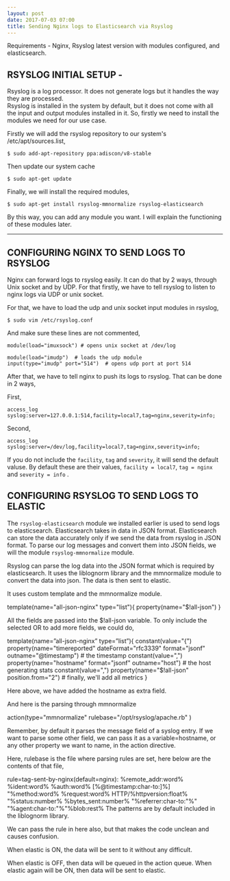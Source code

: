 ```yaml
---
layout: post
date: 2017-07-03 07:00
title: Sending Nginx logs to Elasticsearch via Rsyslog
---
```


Requirements - Nginx, Rsyslog latest version with modules configured, and elasticsearch.

## RSYSLOG INITIAL SETUP - 

Rsyslog is a log processor. It does not generate logs but it handles the way they are processed.  
Rsyslog is installed in the system by default, but it does not come with all the input and output modules installed in it. So, firstly we need to install the modules we need for our use case.    

Firstly we will add the rsyslog repository to our system's /etc/apt/sources.list,

    $ sudo add-apt-repository ppa:adiscon/v8-stable 

Then update our system cache

    $ sudo apt-get update

Finally, we will install the required modules,

    $ sudo apt-get install rsyslog-mmnormalize rsyslog-elasticsearch

By this way, you can add any module you want. I will explain the functioning of these modules later.

* * *

<!---
Manual Mode -
    Here are the libraries, $ sudo apt-get install libfastjson liblognorm-dev liblognorm2 libgcrypt11-dev libestr* liblogging-stdlog0 liblogging-stdlog1 liblogging-stdlog-dev

    They are for facilitating the working of rsyslog.

After that, we enable modules which are needed i.e, elasticsearch(for outputting data to elasticsearch) and mmnormalize(for parsing the data), 

$ sudo ./configure -/-enable-elasticsearch -/-enable-mmnormalize -/-enable-module_name # loads the configuration required
remove the slashes .

Then, 
$ sudo make # compiles it

Then,  
    $ sudo make install # installs the compiled rsyslog into relevant directories


-->


## CONFIGURING NGINX TO SEND LOGS TO RSYSLOG


Nginx can forward logs to rsyslog easily. It can do that by 2 ways, through Unix socket and by UDP.
For that firstly, we have to tell rsyslog to listen to nginx logs via UDP or unix socket.

For that, we have to load the udp and unix socket input modules in rsyslog,

    $ sudo vim /etc/rsyslog.conf

And make sure these lines are not commented,

    module(load="imuxsock") # opens unix socket at /dev/log

    module(load="imudp")  # loads the udp module
    input(type="imudp" port="514")  # opens udp port at port 514

<!---    module(load="imudp" Port=514) # by default is 514
    module(load-”imuxsock” Socket=/dev/log)  -->

After that, we have to tell nginx to push its logs to rsyslog. That can be done in 2 ways,

First, 

    access_log syslog:server=127.0.0.1:514,facility=local7,tag=nginx,severity=info;

Second, 

    access_log syslog:server=/dev/log,facility=local7,tag=nginx,severity=info;

If you do not include the `facility`, `tag` and `severity`, it will send the default valuse. By default these are their values, 
`facility = local7`, `tag = nginx` and `severity = info` .



## CONFIGURING RSYSLOG TO SEND LOGS TO ELASTIC 

The `rsyslog-elasticsearch` module we installed earlier is used to send logs to elasticsearch. Elasticsearch takes in data in JSON format. Elasticsearch can store the data accurately only if we send the data from rsyslog in JSON format. To parse our log messages and convert them into JSON fields, we will the module `rsyslog-mmnormalize` module.

Rsyslog can parse the log data into the JSON format which is required by elasticsearch. It uses the liblognorm library and the mmnormalize module to convert the data into json. The data is then sent to elastic.

It uses custom template and the mmnormalize module.

template(name="all-json-nginx"
    type="list"){
 property(name="$!all-json")
 }

All the fields are passed into the $!all-json variable.
To only include the selected OR to add more fields, we could do, 


template(name=”all-json-nginx” type=”list”){
    constant(value="{")
      property(name="timereported" dateFormat="rfc3339" format="jsonf" outname="@timestamp")  # the timestamp
    constant(value=",")
      property(name="hostname" format="jsonf" outname="host")  # the host generating stats
    constant(value=",")
      property(name="$!all-json" position.from="2")            # finally, we'll add all metrics
}

Here above, we have added the hostname as extra field.

And here is the parsing through mmnormalize

action(type="mmnormalize"
  rulebase="/opt/rsyslog/apache.rb"
)

Remember, by default it parses the message field of a syslog entry. If we want to parse some other field, we can pass it as a variable=hostname, or any other property we want to name, in the action directive.


Here, rulebase is the file where parsing rules are set, here below are the contents of that file, 

rule=tag-sent-by-nginx(default=nginx): %remote_addr:word% %ident:word% %auth:word% [%@timestamp:char-to:]%] "%method:word% %request:word% HTTP/%httpversion:float% "%status:number% %bytes_sent:number% "%referrer:char-to:"%" "%agent:char-to:"%"%blob:rest%
The patterns are by default included in the liblognorm library.


We can pass the rule in here also, but that makes the code unclean and causes confusion.

When elastic is ON, the data will be sent to it without any difficult.

When elastic is OFF, then data will be queued in the action queue. When elastic again will be ON, then data will be sent to elastic.

<!---
Extra Plugins -

                         
rsyslog statistic counter Queues                     
                                                   
Queue
For each queue inside the system its own set of statistics counters is created. If there are multiple action (or main) queues, this can become a rather lengthy list. The stats record begins with the queue name (e.g. "main Q" for the main queue; ruleset queues have the name of the ruleset they are associated to, action queues the name of the action).
size – currently active messages in queue
enqueued – total number of messages enqueued into this queue since startup
maxsize – maximum number of active messages the queue ever held
full – number of times the queue was actually full and could not accept additional messages
discarded.full – number of messages discarded because the queue was full
discarded.nf – number of messages discarded because the queue was nearly full. Starting at this point, messages of lower-than-configured severity are discarded to save space for higher severity ones.
 

2 - Storing info about IPs,

http://www.rsyslog.com/doc/master/configuration/modules/mmdblookup.html

We can use this plugin to add extra info about the IP addresses.
-->
